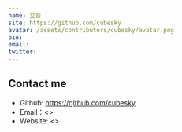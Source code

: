 ```yaml
---
name: 立音
site: https://github.com/cubesky
avatar: /assets/contributors/cubesky/avatar.png
bio: 
email: 
twitter: 
---
```


## Contact me

- Github: <https://github.com/cubesky>
- Email：<>
- Website: <>
